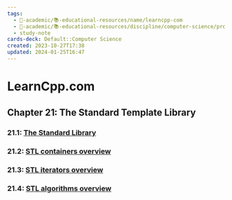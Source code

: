 ```yaml
---
tags:
  - 🔴-academic/📚-educational-resources/name/learncpp-com
  - 🔴-academic/📚-educational-resources/discipline/computer-science/programming-language/cpp
  - study-note
cards-deck: Default::Computer Science
created: 2023-10-27T17:38
updated: 2024-01-25T16:47
---
```


# LearnCpp.com

## Chapter 21꞉ The Standard Template Library


### 21.1: [The Standard Library](https://www.learncpp.com/cpp-tutorial/the-standard-library/)


### 21.2: [STL containers overview](https://www.learncpp.com/cpp-tutorial/stl-containers-overview/)


### 21.3: [STL iterators overview](https://www.learncpp.com/cpp-tutorial/stl-iterators-overview/)


### 21.4: [STL algorithms overview](https://www.learncpp.com/cpp-tutorial/stl-algorithms-overview/)




